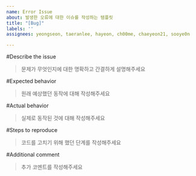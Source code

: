 ```yaml
---
name: Error Issue
about: 발생한 오류에 대한 이슈를 작성하는 템플릿
title: "[Bug]"
labels: ''
assignees: yeongseon, taeranlee, hayeon, ch00me, chaeyeon21, sooye0n

---
```


#Describe the issue
>문제가 무엇인지에 대한 명확하고 간결하게 설명해주세요

#Expected behavior
>원래 예상했던 동작에 대해 작성해주세요

#Actual behavior
>실제로 동작된 것에 대해 작성해주세요

#Steps to reproduce
>코드를 고치기 위해 했던 단계를 작성해주세요

#Additional comment
>추가 코멘트를 작성해주세요
